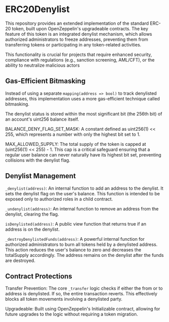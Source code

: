 # ERC20Denylist
This repository provides an extended implementation of the standard ERC-20 token, built upon OpenZeppelin's upgradeable contracts. The key feature of this token is an integrated denylist mechanism, which allows authorized administrators to freeze addresses, preventing them from transferring tokens or participating in any token-related activities.

This functionality is crucial for projects that require enhanced security, compliance with regulations (e.g., sanction screening, AML/CFT), or the ability to neutralize malicious actors

## Gas-Efficient Bitmasking
Instead of using a separate ```mapping(address => bool)``` to track denylisted addresses, this implementation uses a more gas-efficient technique called bitmasking.

The denylist status is stored within the most significant bit (the 256th bit) of an account's uint256 balance itself.

BALANCE_DENY_FLAG_SET_MASK: A constant defined as uint256(1) << 255, which represents a number with only the highest bit set to 1.

MAX_ALLOWED_SUPPLY: The total supply of the token is capped at (uint256(1) << 255) - 1. This cap is a critical safeguard ensuring that a regular user balance can never naturally have its highest bit set, preventing collisions with the denylist flag.

## Denylist Management
```_denylist(address)```: An internal function to add an address to the denylist. It sets the denylist flag on the user's balance. 
This function is intended to be exposed only to authorized roles in a child contract.

```_undenylist(address)```: An internal function to remove an address from the denylist, clearing the flag.

```isDenylisted(address)```: A public view function that returns true if an address is on the denylist.

```_destroyDenylistedFunds(address)```: A powerful internal function for authorized administrators to burn all tokens held by a denylisted address. This action reduces the user's balance to zero and decreases the totalSupply accordingly. The address remains on the denylist after the funds are destroyed.

## Contract Protections
Transfer Prevention: The core ```_transfer``` logic checks if either the from or to address is denylisted. If so, the entire transaction reverts. This effectively blocks all token movements involving a denylisted party.

Upgradeable: Built using OpenZeppelin's Initializable contract, allowing for future upgrades to the logic without requiring a token migration.


